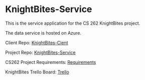 # KnightBites-Service

This is the service application for the CS 262 KnightBites project.

The data service is hosted on Azure.

Client Repo: [KnightBites-Cient](https://github.com/KnightBites/KnightBites-Client)

Project Repo: [KnightBites-Service](https://github.com/KnightBites/KnightBites-Project)

CS262 Project Requirements: [Requirements](https://cs.calvin.edu/courses/cs/262/kvlinden/15project/index.html)

KnightBites Trello Board: [Trello](https://trello.com/b/X4RF9w3o/cs262a-the-c-team-the-calvin-team)

